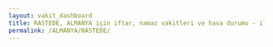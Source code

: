 ```yaml
---
layout: vakit_dashboard
title: RASTEDE, ALMANYA için iftar, namaz vakitleri ve hava durumu - ilçe/eyalet seç
permalink: /ALMANYA/RASTEDE/
---
```


<script type="text/javascript">
  var GLOBAL_COUNTRY = 'ALMANYA';
  var GLOBAL_CITY = 'RASTEDE';
  var GLOBAL_STATE = '';
  var lat = 72;
  var lon = 21;
</script>
